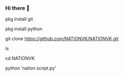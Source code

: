 ### Hi there 👋

<!--
**NATIONVK/NATIONVK** is a ✨ _special_ ✨ repository because its `README.md` (this file) appears on your GitHub profile.

Here are some ideas to get you started:

- 🔭 I’m currently working on ...
- 🌱 I’m currently learning ...
- 👯 I’m looking to collaborate on ...
- 🤔 I’m looking for help with ...
- 💬 Ask me about ...
- 📫 How to reach me: ...
- 😄 Pronouns: ...
- ⚡ Fun fact: ...
-->


pkg install git

pkg install python

git clone https://github.com/NATIONVK/NATIONVK.git

ls

cd NATIONVK

python 'nation script.py'






